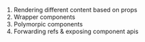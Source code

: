 1. Rendering different content based on props
2. Wrapper components
3. Polymorpic components
4. Forwarding refs & exposing component apis

